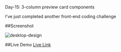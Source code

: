 Day-15:  3-column preview card components

I've just completed another front-end coding challenge

##Screenshot

![desktop-design](https://github.com/user-attachments/assets/432ba7ad-d70c-47f3-8539-6d228c942bf8)


##Live Demo
[Live Link](https://roobiwebdev.github.io/Day-15-3-column-preview-card-component/)


